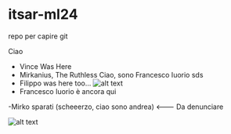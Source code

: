 # itsar-ml24
repo per capire git

Ciao

- Vince Was Here
- Mirkanius, The Ruthless
Ciao, sono Francesco Iuorio sds
- Filippo was here too...
![alt text](https://media.tenor.com/wMkBoSvYIh0AAAAj/pog-poggers.gif)
- Francesco Iuorio è ancora qui







-Mirko sparati (scheeerzo, ciao sono andrea) <--- Da denunciare
                                
![alt text](https://media.tenor.com/wMkBoSvYIh0AAAAj/pog-poggers.gif)
